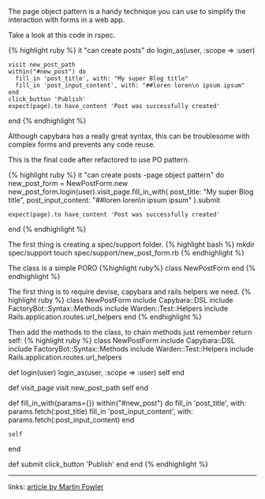 The page object pattern is a handy technique you can use to simplify the interaction with forms in a web app.

Take a look at this code in rspec.

{% highlight ruby %}
  it "can create posts" do
    login_as(user, :scope => :user)

    visit new_post_path
    within("#new_post") do
      fill_in 'post_title', with: "My super Blog title"
      fill_in 'post_input_content', with: "##loren loren\n ipsum ipsum"
    end
    click_button 'Publish'
    expect(page).to have_content 'Post was successfully created'
  end
{% endhighlight %}

Although capybara has a really great syntax, this can be troublesome with complex forms and prevents any code reuse.

This is the final code after refactored to use PO pattern.

{% highlight ruby %}
  it "can create posts -page object pattern" do
    new_post_form = NewPostForm.new
    new_post_form.login(user).visit_page.fill_in_with(
      post_title: "My super Blog title",
      post_input_content: "##loren loren\n ipsum ipsum"
    ).submit

    expect(page).to have_content 'Post was successfully created'
  end
{% endhighlight %}

The first thing is creating a spec/support folder.
{% highlight bash %}
  mkdir spec/support
  touch spec/support/new_post_form.rb
{% endhighlight %}

The class is a simple PORO 
{%highlight ruby%}
class NewPostForm
end
{% endhighlight %}

The first thing is to require devise, capybara and rails helpers we need.
{% highlight ruby %}
class NewPostForm
  include Capybara::DSL
  include FactoryBot::Syntax::Methods
  include Warden::Test::Helpers
  include Rails.application.routes.url_helpers
end
{% endhighlight %}

Then add the methods to the class, to chain methods just remember return self:
{% highlight ruby %}
class NewPostForm
  include Capybara::DSL
  include FactoryBot::Syntax::Methods
  include Warden::Test::Helpers
  include Rails.application.routes.url_helpers

  def login(user)
    login_as(user, :scope => :user)
    self
  end

  def visit_page
    visit new_post_path
    self
  end

  def fill_in_with(params={})
    within("#new_post") do
      fill_in 'post_title', with: params.fetch(:post_title)
      fill_in 'post_input_content', with: params.fetch(:post_input_content)
    end

    self
  end

  def submit
    click_button 'Publish'
  end
end
{% endhighlight %}






----------


links:
[article by Martin Fowler](https://martinfowler.com/bliki/PageObject.html)